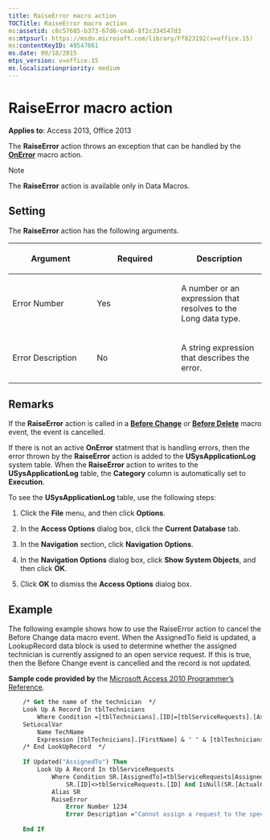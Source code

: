 ```yaml
---
title: RaiseError macro action
TOCTitle: RaiseError macro action
ms:assetid: c8c57685-b373-67d6-cea6-8f2c334547d3
ms:mtpsurl: https://msdn.microsoft.com/library/Ff823192(v=office.15)
ms:contentKeyID: 48547661
ms.date: 09/18/2015
mtps_version: v=office.15
ms.localizationpriority: medium
---
```


# RaiseError macro action

**Applies to**: Access 2013, Office 2013 

The **RaiseError** action throws an exception that can be handled by the **[OnError](onerror-macro-action.md)** macro action.

> [!NOTE]
> The **RaiseError** action is available only in Data Macros.

## Setting

The **RaiseError** action has the following arguments.

<table>
<colgroup>
<col style="width: 33%" />
<col style="width: 33%" />
<col style="width: 33%" />
</colgroup>
<thead>
<tr class="header">
<th><p>Argument</p></th>
<th><p>Required</p></th>
<th><p>Description</p></th>
</tr>
</thead>
<tbody>
<tr class="odd">
<td><p>Error Number</p></td>
<td><p>Yes</p></td>
<td><p>A number or an expression that resolves to the Long data type.</p></td>
</tr>
<tr class="even">
<td><p>Error Description</p></td>
<td><p>No</p></td>
<td><p>A string expression that describes the error.</p></td>
</tr>
</tbody>
</table>


## Remarks

If the **RaiseError** action is called in a **[Before Change](before-change-macro-event.md)** or **[Before Delete](before-delete-macro-event.md)** macro event, the event is cancelled.

If there is not an active **OnError** statment that is handling errors, then the error thrown by the **RaiseError** action is added to the **USysApplicationLog** system table. When the **RaiseError** action to writes to the **USysApplicationLog** table, the **Category** column is automatically set to **Execution**.

To see the **USysApplicationLog** table, use the following steps:

1.  Click the **File** menu, and then click **Options**.

2.  In the **Access Options** dialog box, click the **Current Database** tab.

3.  In the **Navigation** section, click **Navigation Options**.

4.  In the **Navigation Options** dialog box, click **Show System Objects**, and then click **OK**.

5.  Click **OK** to dismiss the **Access Options** dialog box.

## Example

The following example shows how to use the RaiseError action to cancel the Before Change data macro event. When the AssignedTo field is updated, a LookupRecord data block is used to determine whether the assigned technician is currently assigned to an open service request. If this is true, then the Before Change event is cancelled and the record is not updated.

**Sample code provided by** the [Microsoft Access 2010 Programmer’s Reference](https://www.amazon.com/Microsoft-Access-2010-Programmers-Reference/dp/8126528125).

```vb
    /* Get the name of the technician  */
    Look Up A Record In tblTechnicians
        Where Condition =[tblTechnicians].[ID]=[tblServiceRequests].[AssignedTo]
    SetLocalVar
        Name TechName
        Expression [tblTechnicians].[FirstName] & " " & [tblTechnicians].[LastName]
    /* End LookUpRecord  */
    
    If Updated("AssignedTo") Then
        Look Up A Record In tblServiceRequests
            Where Condition SR.[AssignedTo]=tblServiceRequests[AssignedTo] And 
                SR.[ID]<>tblServiceRequests.[ID] And IsNull(SR.[ActualCompletionDate])
            Alias SR
            RaiseError
                Error Number 1234
                Error Description ="Cannot assign a request to the specified technician: " & [TechName]
    
    End If
```
